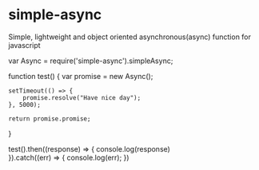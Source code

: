 # simple-async
Simple, lightweight and object oriented asynchronous(async) function for javascript

var Async = require('simple-async').simpleAsync;

function test() {
	var promise = new Async();
	
	setTimeout(() => {
		promise.resolve("Have nice day");
	}, 5000);

	return promise.promise;
}

test().then((response) => {
	console.log(response)	
}).catch((err) => {
	console.log(err);
})
